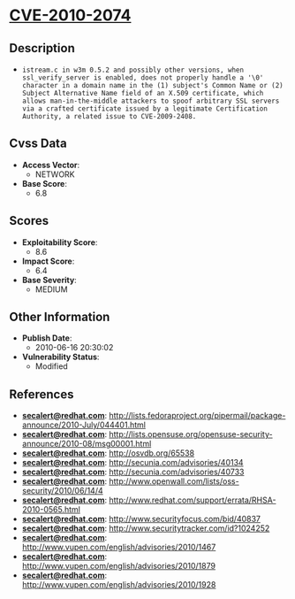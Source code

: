
# [CVE-2010-2074](https://cve.mitre.org/cgi-bin/cvename.cgi?name=CVE-2010-2074)

## Description

- `istream.c in w3m 0.5.2 and possibly other versions, when ssl_verify_server is enabled, does not properly handle a '\0' character in a domain name in the (1) subject's Common Name or (2) Subject Alternative Name field of an X.509 certificate, which allows man-in-the-middle attackers to spoof arbitrary SSL servers via a crafted certificate issued by a legitimate Certification Authority, a related issue to CVE-2009-2408.`

## Cvss Data

- **Access Vector**:
  - NETWORK
- **Base Score**:
  - 6.8

## Scores

- **Exploitability Score**:
  - 8.6
- **Impact Score**:
  - 6.4
- **Base Severity**:
  - MEDIUM

## Other Information

- **Publish Date**:
  - 2010-06-16 20:30:02
- **Vulnerability Status**:
  - Modified

## References

- **secalert@redhat.com**: http://lists.fedoraproject.org/pipermail/package-announce/2010-July/044401.html
- **secalert@redhat.com**: http://lists.opensuse.org/opensuse-security-announce/2010-08/msg00001.html
- **secalert@redhat.com**: http://osvdb.org/65538
- **secalert@redhat.com**: http://secunia.com/advisories/40134
- **secalert@redhat.com**: http://secunia.com/advisories/40733
- **secalert@redhat.com**: http://www.openwall.com/lists/oss-security/2010/06/14/4
- **secalert@redhat.com**: http://www.redhat.com/support/errata/RHSA-2010-0565.html
- **secalert@redhat.com**: http://www.securityfocus.com/bid/40837
- **secalert@redhat.com**: http://www.securitytracker.com/id?1024252
- **secalert@redhat.com**: http://www.vupen.com/english/advisories/2010/1467
- **secalert@redhat.com**: http://www.vupen.com/english/advisories/2010/1879
- **secalert@redhat.com**: http://www.vupen.com/english/advisories/2010/1928
